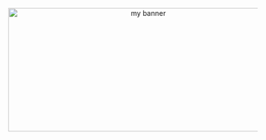 <p align="center">
  <a href="https://github.com/AGK-1" target="_blank" rel="noreferrer"><img src="https://i.imgur.com/TxCdJxm.jpeg" width="550" height="250" alt="my banner"></a>
</p>
